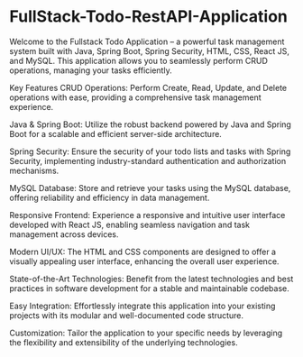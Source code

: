 # FullStack-Todo-RestAPI-Application
Welcome to the Fullstack Todo Application – a powerful task management system built with Java, Spring Boot, Spring Security, HTML, CSS, React JS, and MySQL. This application allows you to seamlessly perform CRUD operations, managing your tasks efficiently.

Key Features
CRUD Operations: Perform Create, Read, Update, and Delete operations with ease, providing a comprehensive task management experience.

Java & Spring Boot: Utilize the robust backend powered by Java and Spring Boot for a scalable and efficient server-side architecture.

Spring Security: Ensure the security of your todo lists and tasks with Spring Security, implementing industry-standard authentication and authorization mechanisms.

MySQL Database: Store and retrieve your tasks using the MySQL database, offering reliability and efficiency in data management.

Responsive Frontend: Experience a responsive and intuitive user interface developed with React JS, enabling seamless navigation and task management across devices.

Modern UI/UX: The HTML and CSS components are designed to offer a visually appealing user interface, enhancing the overall user experience.

State-of-the-Art Technologies: Benefit from the latest technologies and best practices in software development for a stable and maintainable codebase.

Easy Integration: Effortlessly integrate this application into your existing projects with its modular and well-documented code structure.

Customization: Tailor the application to your specific needs by leveraging the flexibility and extensibility of the underlying technologies.
